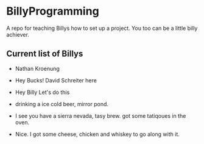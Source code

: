 # BillyProgramming
A repo for teaching Billys how to set up a project.
You too can be a little billy achiever.

## Current list of Billys

- Nathan Kroenung

- Hey Bucks! David Schreiter here 
                                  
- Hey Billy Let's do this

- drinking a ice cold beer, mirror pond.

- I see you have a sierra nevada, tasy brew. got some tatiqoues in the oven.

- Nice. I got some cheese, chicken and whiskey to go along with it.